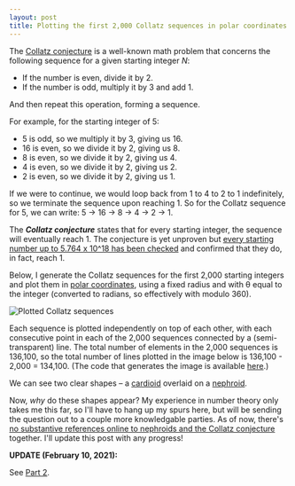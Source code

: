 ```yaml
---
layout: post
title: Plotting the first 2,000 Collatz sequences in polar coordinates produces a cardioid and a nephroid
---
```


The [Collatz conjecture](https://https://en.wikipedia.org/wiki/Collatz_conjecture) is a well-known math problem that concerns the following sequence for a given starting integer *N*:

* If the number is even, divide it by 2.
* If the number is odd, multiply it by 3 and add 1.

And then repeat this operation, forming a sequence.

For example, for the starting integer of 5:

* 5 is odd, so we multiply it by 3, giving us 16.
* 16 is even, so we divide it by 2, giving us 8.
* 8 is even, so we divide it by 2, giving us 4.
* 4 is even, so we divide it by 2, giving us 2.
* 2 is even, so we divide it by 2, giving us 1.

If we were to continue, we would loop back from 1 to 4 to 2 to 1 indefinitely, so we terminate the sequence upon reaching 1. So for the Collatz sequence for 5, we can write: 5 -> 16 -> 8 -> 4 -> 2 -> 1.

The ***Collatz conjecture*** states that for every starting integer, the sequence will eventually reach 1. The conjecture is yet unproven but [every starting number up to 5.764 x 10^18 has been checked](http://www.math.unl.edu/~s-jruiz8/collatz.html) and confirmed that they do, in fact, reach 1.

Below, I generate the Collatz sequences for the first 2,000 starting integers and plot them in [polar coordinates](https://en.wikipedia.org/wiki/Polar_coordinate_system), using a fixed radius and with θ equal to the integer (converted to radians, so effectively with modulo 360). 

![Plotted Collatz sequences](/images/collatz.png)

Each sequence is plotted independently on top of each other, with each consecutive point in each of the 2,000 sequences connected by a (semi-transparent) line. The total number of elements in the 2,000 sequences is 136,100, so the total number of lines plotted in the image below is 136,100 - 2,000 = 134,100. (The code that generates the image is available [here](https://github.com/khgiddon/misc/blob/main/collatz/collatz.ipynb).)

We can see two clear shapes – a [cardioid](https://en.wikipedia.org/wiki/Cardioid) overlaid on a [nephroid](https://en.wikipedia.org/wiki/Nephroid).

Now, *why* do these shapes appear? My experience in number theory only takes me this far, so I'll have to hang up my spurs here, but will be sending the question out to a couple more knowledgable parties. As of now, there's [no substantive references online to nephroids and the Collatz conjecture](https://www.google.com/search?q=%22collatz+conjecture%22+%22nephroid%22&oq=%22collatz+conjecture%22+%22nephroid%22&aqs=chrome..69i57j33i299.4318j0j1&sourceid=chrome&ie=UTF-8) together. I'll update this post with any progress!

**UPDATE (February 10, 2021):**

See [Part 2](http://www.kylegiddon.com/collatz-polar-coordinates-cardioid-nephroid-part-2/).